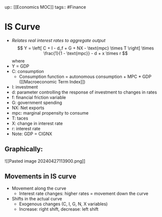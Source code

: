up:: [[Economics MOC]]
tags:: #Finance 
# IS Curve
- *Relates real interest rates to aggregate output*
$$ Y = \left[ C + I - d_f + G + NX - \text{mpc} \times T \right] \times \frac{1}{1 - \text{mpc}} - d + x \times r $$
where
- Y = GDP 
- C: consumption
	- Consumption function = autonomous consumption + MPC * GDP ([[Macroeconomic Term Index]])
- I: investment
- d: parameter controlling the response of investment to changes in rates
- f: financial friction variable
- G: government spending
- NX: Net exports
- mpc: marginal propensity to consume
- T: taces 
- X: change in interest rate
- r: interest rate
- Note: GDP = CIGNX

## Graphically:
![[Pasted image 20240427113900.png]]
## Movements in IS curve
- Movement along the curve
	- Interest rate changes: higher rates = movement down the curve
- Shifts in the actual curve
	- Exogenous changes (C, I, G, N, X variables)
	- Increase: right shift, decrease: left shift